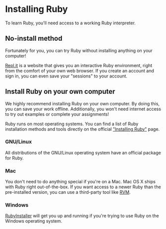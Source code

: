 # Installing Ruby

To learn Ruby, you'll need access to a working Ruby interpreter.

## No-install method

Fortunately for you, you can try Ruby without installing anything on your computer!

[Repl.it](https://repl.it/languages/ruby) is a website that gives you an interactive Ruby environment, right from the comfort of your own web browser. If you create an account and sign in, you can even save your "sessions" to your account.

## Install Ruby on your own computer

We highly recommend installing Ruby on your own computer. By doing this, you can save your work offline. Additionally, you won't need internet access to try out examples or complete your assignments!

Ruby runs on most operating systems. You can find a list of Ruby installation methods and tools directly on the official ["Installing Ruby"](https://www.ruby-lang.org/en/documentation/installation/) page.

### GNU/Linux

All distributions of the GNU/Linux operating system have an official package for Ruby.

### Mac

You don't need to do anything special if you're on a Mac. Mac OS X ships with Ruby right out-of-the-box. If you want access to a newer Ruby than the pre-installed version, you can use a third-party tool like [RVM](https://rvm.io/).

### Windows

[RubyInstaller](http://rubyinstaller.org/) will get you up and running if you're trying to use Ruby on the Windows operating system.